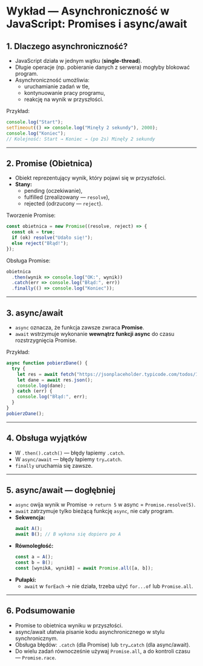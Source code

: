 # Wykład — Asynchroniczność w JavaScript: Promises i async/await

## 1. Dlaczego asynchroniczność?
- JavaScript działa w jednym wątku (**single-thread**).
- Długie operacje (np. pobieranie danych z serwera) mogłyby blokować program.
- Asynchroniczność umożliwia:
  - uruchamianie zadań w tle,
  - kontynuowanie pracy programu,
  - reakcję na wynik w przyszłości.

Przykład:
```js
console.log("Start");
setTimeout(() => console.log("Minęły 2 sekundy"), 2000);
console.log("Koniec");
// Kolejność: Start → Koniec → (po 2s) Minęły 2 sekundy
```

---

## 2. Promise (Obietnica)
- Obiekt reprezentujący wynik, który pojawi się w przyszłości.
- **Stany:**
  - pending (oczekiwanie),
  - fulfilled (zrealizowany — `resolve`),
  - rejected (odrzucony — `reject`).

Tworzenie Promise:
```js
const obietnica = new Promise((resolve, reject) => {
  const ok = true;
  if (ok) resolve("Udało się!");
  else reject("Błąd!");
});
```

Obsługa Promise:
```js
obietnica
  .then(wynik => console.log("OK:", wynik))
  .catch(err => console.log("Błąd:", err))
  .finally(() => console.log("Koniec"));
```

---

## 3. async/await
- `async` oznacza, że funkcja zawsze zwraca **Promise**.
- `await` wstrzymuje wykonanie **wewnątrz funkcji async** do czasu rozstrzygnięcia Promise.

Przykład:
```js
async function pobierzDane() {
  try {
    let res = await fetch("https://jsonplaceholder.typicode.com/todos/1");
    let dane = await res.json();
    console.log(dane);
  } catch (err) {
    console.log("Błąd:", err);
  }
}
pobierzDane();
```

---

## 4. Obsługa wyjątków
- W `.then().catch()` — błędy łapiemy `.catch`.
- W `async/await` — błędy łapiemy `try…catch`.
- `finally` uruchamia się zawsze.

---

## 5. async/await — dogłębniej
- `async` owija wynik w Promise → `return 5` w async = `Promise.resolve(5)`.
- `await` zatrzymuje tylko bieżącą funkcję `async`, nie cały program.
- **Sekwencja:**
  ```js
  await A();
  await B(); // B wykona się dopiero po A
  ```
- **Równoległość:**
  ```js
  const a = A();
  const b = B();
  const [wynikA, wynikB] = await Promise.all([a, b]);
  ```
- **Pułapki:**
  - `await` w `forEach` → nie działa, trzeba użyć `for...of` lub `Promise.all`.

---

## 6. Podsumowanie
- Promise to obietnica wyniku w przyszłości.
- async/await ułatwia pisanie kodu asynchronicznego w stylu synchronicznym.
- Obsługa błędów: `.catch` (dla Promise) lub `try…catch` (dla async/await).
- Do wielu zadań równocześnie używaj `Promise.all`, a do kontroli czasu — `Promise.race`.

